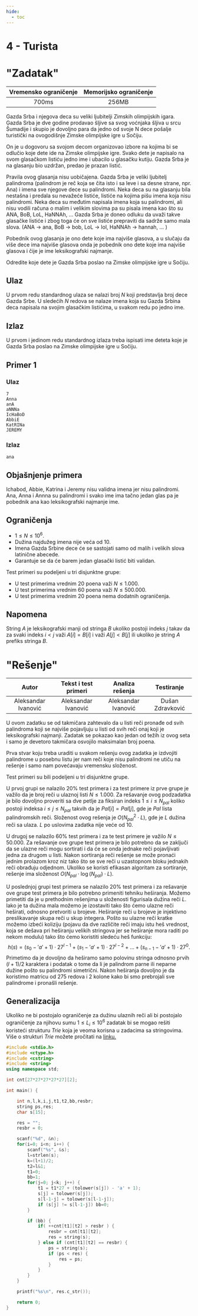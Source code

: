 ```yaml
---
hide:
  - toc
---
```


# 4 - Turista

#  "Zadatak"

| Vremensko ograničenje | Memorijsko ograničenje |
|:-:|:-:|
| 700ms | 256MB |

Gazda Srba i njegova deca su veliki ljubitelji Zimskih olimpijskih igara. Gazda Srba je dve godine prodavao šljive sa svog voćnjaka šljiva u srcu Šumadije i skupio je dovoljno para da jedno od svoje N dece pošalje turistički na ovogodišnje Zimske olimpijske igre u Sočiju.

On je u dogovoru sa svojom decom organizovao izbore na kojima bi se odlučio koje dete ide na Zimske olimpijske igre. Svako dete je napisalo na svom glasačkom listiću jedno ime i ubacilo u glasačku kutiju. Gazda Srba je na glasanju bio uzdržan, predao je prazan listić.

Pravila ovog glasanja nisu uobičajena. Gazda Srba je veliki ljubitelj palindroma (palindrom je reč koja se čita isto i sa leve i sa desne strane, npr. Ana) i imena sve njegove dece su palindromi. Neka deca su na glasanju bila nestašna i predala su nevažeće listiće, listiće na kojima pišu imena koja nisu palindromi. Neka deca su međutim napisala imena koja su palindromi, ali nisu vodili računa o malim i velikim slovima pa su pisala imena kao što su ANA, BoB, LoL, HaNNAh, … Gazda Srba je doneo odluku da uvaži takve glasačke listiće i zbog toga će on sve listiće prepraviti da sadrže samo mala slova. (ANA -> ana, BoB -> bob, LoL -> lol, HaNNAh -> hannah, … )

Pobednik ovog glasanja je ono dete  koje ima najviše glasova, a u slučaju da više dece ima najviše glasova onda je pobednik ono dete  koje ima najviše glasova i čije je ime leksikografski najmanje.

Odredite koje dete je Gazda Srba poslao na Zimske olimpijske igre u Sočiju.

## Ulaz
U prvom redu standardnog ulaza se nalazi broj $N$ koji predstavlja broj dece Gazda Srbe. U sledećih $N$ redova se nalaze imena koja su Gazda Srbina deca napisala na svojim glasačkim listićima, u svakom redu po jedno ime.

## Izlaz
U prvom i jedinom redu standardnog izlaza treba ispisati ime deteta koje je Gazda Srba poslao na Zimske olimpijske igre u Sočiju.

## Primer 1
### Ulaz
```
7
Anna
anA
aNNNa
IcHaBoD
AbbiE
KatRINa
JEREMY
```

### Izlaz
```
ana
```

## Objašnjenje primera
Ichabod, Abbie, Katrina i Jeremy nisu validna imena jer nisu palindromi. Ana, Anna i Annna su palindromi i svako ime ima tačno jedan glas pa je pobednik ana kao leksikografski najmanje ime.

## Ograničenja

* $1 \leq N \leq 10^6$.
* Dužina najdužeg imena nije veća od 10.
* Imena Gazda Srbine dece će se sastojati samo od malih i velikih slova latinične abecede.
* Garantuje se da će barem jedan glasački listić biti validan.

Test primeri su podeljeni u tri disjunktne grupe:
* U test primerima vrednim $20$ poena važi $N \leq 1.000$.
* U test primerima vrednim $60$ poena važi $N \leq 500.000$.
* U test primerima vrednim $20$ poena nema dodatnih ograničenja.

## Napomena
String $A$ je leksikografski manji od stringa $B$ ukoliko postoji indeks $j$ takav da za svaki indeks $i < j$ važi $A[i] = B[i]$ i važi $A[j] < B[j]$ ili ukoliko je string $A$ prefiks stringa $B$.


#  "Rešenje"

| Autor | Tekst i test primeri | Analiza rеšenja | Testiranje |
|:-:|:-:|:-:|:-:|
| Aleksandar Ivanović | Aleksandar Ivanović | Aleksandar Ivanović | Dušan Zdravković |

U ovom zadatku se od takmičara zahtevalo da u listi reči pronađe od svih palindroma koji se najviše pojavljuju u listi od svih reči onaj koji je leksikografski najmanji. Zadatak se pokazao kao jedan od težih iz ovog seta i samo je devetoro takmičara osvojilo maksimalan broj poena.

Prva stvar koju treba uraditi u svakom rešenju ovog zadatka je izdvojiti palindrome u posebnu listu jer nam reči koje nisu palindromi ne utiču na rešenje i samo nam povećavaju vremensku složenost.

Test primeri su bili podeljeni u tri disjunktne grupe.

U prvoj grupi se nalazilo $20\%$ test primera i za test primere iz prve grupe je važilo da je broj reči u ulaznoj listi $N \leq 1.000$. Za rešavanje ovog podzadatka je bilo dovoljno proveriti sa dve petlje za fiksiran indeks $1 \leq i \leq N_{pal}$ koliko postoji indeksa $i \leq j \leq N_{pal}$ takvih da je $Pal[i]=Pal[j]$, gde je $Pal$ lista palindromskih reči.  Složenost ovog rešenja je $O(N_{pal}^2 \cdot L)$, gde je $L$ dužina reči sa ulaza. $L$ po uslovima zadatka nije veće od $10$.

U drugoj se nalazilo $60\%$ test primera i za te test primere je važilo $N \leq 50.000$. Za rešavanje ove grupe test primera je bilo potrebno da se zaključi da se ulazne reči mogu sortirati i da će se onda jednake reči pojavljivati jedna za drugom u listi. Nakon sortiranja reči rešenje se može pronaći jednim prolazom kroz niz tako što se sve reči u uzastopnom bloku jednakih reči obrađuju odjednom. Ukoliko se koristi efikasan algoritam za sortiranje, rešenje ima složenost $O(N_{pal}\cdot \log(N_{pal}) \cdot L)$.

U poslednjoj grupi test primera se nalazilo $20\%$ test primera i za rešavanje ove grupe test primera je bilo potrebno primeniti tehniku heširanja. Možemo primetiti da je u prethodnim rešenjima u složenosti figurisala dužina reči $L$. Iako je ta dužina mala možemo je izostaviti tako što ćemo ulazne reči heširati, odnosno pretvoriti u brojeve. Heširanje reči u brojeve je injektivno preslikavanje skupa reči u skup integera. Pošto su ulazne reči kratke možemo izbeći koliziju (pojavu da dve različite reči imaju istu heš vrednost, koja se dešava pri heširanju velikih stringova jer se heširanje mora raditi po nekom modulu) tako što ćemo koristiti sledeću heš funkciju:
$$
h(s)=(s_0-'a'+1)\cdot 27^{l-1}+(s_1-'a'+1)\cdot 27^{l-2}+\ldots+(s_{n-1}-'a'+1)\cdot 27^0.
$$
Primetimo da je dovoljno da heširamo samo polovinu stringa odnosno prvih $(l+1)/2$ karaktera i podatak o tome da li je palindrom parne ili neparne dužine pošto su palindromi simetrični. Nakon heširanja dovoljno je da koristimo matricu od $275$ redova i $2$ kolone kako bi smo prebrojali sve palindrome i pronašli rešenje.

## Generalizacija
Ukoliko ne bi postojalo ograničenje za dužinu ulaznih reči ali bi postojalo ograničenje za njihovu sumu $1 \leq L_i \leq 10^6$ zadatak bi se mogao rešiti koristeći strukturu *Trie* koja je veoma korisna u zadacima sa stringovima. Više o strukturi *Trie* možete pročitati na [linku.](http://www.dms.rs/agogeit/data/tekstovi/Trie.pdf)

``` cpp title="04_turista.cpp" linenums="1"
#include <stdio.h>
#include <ctype.h>
#include <cstring>
#include <string>
using namespace std;

int cnt[27*27*27*27*27][2];

int main() {

    int n,l,k,i,j,t1,t2,bb,resbr;
    string ps,res;
    char s[15];

    res = "";
    resbr = 0;

    scanf("%d", &n);
    for(i=0; i<n; i++) {
        scanf("%s", &s);
        l=strlen(s);
        k=(l+1)/2;
        t2=l&1;
        t1=0;
        bb=1;
        for(j=0; j<k; j++) {
            t1 = t1*27 + (tolower(s[j]) - 'a' + 1);
            s[j] = tolower(s[j]);
            s[l-1-j] = tolower(s[l-1-j]);
            if (s[j] != s[l-1-j]) bb=0;
        }

        if (bb) {
            if( ++cnt[t1][t2] > resbr ) {
                resbr = cnt[t1][t2];
                res = string(s);
            } else if (cnt[t1][t2] == resbr) {
                ps = string(s);
                if (ps < res) {
                    res = ps;
                }
            }
        }
    }

    printf("%s\n", res.c_str());

    return 0;
}

```
